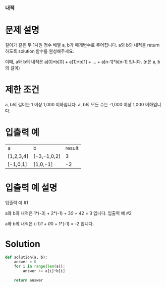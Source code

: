 
### 내적

# 문제 설명
길이가 같은 두 1차원 정수 배열 a, b가 매개변수로 주어집니다. a와 b의 내적을 return 하도록 solution 함수를 완성해주세요.

이때, a와 b의 내적은 a[0]*b[0] + a[1]*b[1] + ... + a[n-1]*b[n-1] 입니다. (n은 a, b의 길이)

# 제한 조건
a, b의 길이는 1 이상 1,000 이하입니다.
a, b의 모든 수는 -1,000 이상 1,000 이하입니다.

# 입출력 예
<table>
  <tr>
    <td>
      a
    </td>
    <td>
      b
    </td>
    <td>
      result
    </td>
    </tr>
    <tr>
    <td>
[1,2,3,4]
      </td>
      <td>
        [-3,-1,0,2]
      </td>
      <td>
        3
      </td>
  </tr>
  <tr>
    <td>
      [-1,0,1]
    </td>
    <td>
      [1,0,-1]
    </td>
    <td>
      -2
    </td>
  </tr>
  </table>
  
# 입출력 예 설명
입출력 예 #1

a와 b의 내적은 1*(-3) + 2*(-1) + 3*0 + 4*2 = 3 입니다.
입출력 예 #2

a와 b의 내적은 (-1)*1 + 0*0 + 1*(-1) = -2 입니다.

# Solution

```python
def solution(a, b):
    answer = 0
    for i in range(len(a)):
        answer += a[i]*b[i]
        
    return answer
```
